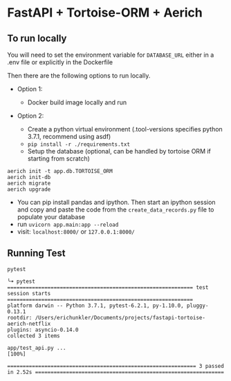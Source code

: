 # FastAPI + Tortoise-ORM + Aerich

## To run locally
You will need to set the environment variable for `DATABASE_URL` either in a .env file or explicitly in the Dockerfile

Then there are the following options to run locally.

- Option 1:
  - Docker build image locally and run

- Option 2:
  - Create a python virtual environment (.tool-versions specifies python 3.7.1, recommend using asdf)
  - `pip install -r ./requirements.txt`
  - Setup the database (optional, can be handled by tortoise ORM if starting from scratch)
```
aerich init -t app.db.TORTOISE_ORM
aerich init-db
aerich migrate
aerich upgrade
```
  - You can pip install pandas and ipython. Then start an ipython session and copy and paste the code from the `create_data_records.py` file to populate your database
  - run `uvicorn app.main:app --reload`
  - visit: `localhost:8000/` or `127.0.0.1:8000/`


## Running Test
`pytest`
```
╰➜ pytest
============================================================ test session starts ============================================================
platform darwin -- Python 3.7.1, pytest-6.2.1, py-1.10.0, pluggy-0.13.1
rootdir: /Users/erichunkler/Documents/projects/fastapi-tortoise-aerich-netflix
plugins: asyncio-0.14.0
collected 3 items

app/test_api.py ...                                                                                                                   [100%]

============================================================= 3 passed in 2.52s =============================================================
```
